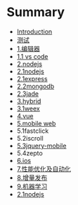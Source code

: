 # Summary

* [Introduction](README.md)
* [测试](chapter1.md)
* [1.编辑器](1bian-ji-qi.md)
* [1.1 vs code](11-vs-code.md)
* [2.nodejs](2nodejs.md)
* [2.1nodejs](21nodejs.md)
* [2.1express](21express.md)
* [2.2mongodb](22mongodb.md)
* [2.3jade](23jade.md)
* [3.hybrid](3hybrid.md)
* [3.1weex](31weex.md)
* [4.vue](4vue.md)
* [5.mobile web](mobile-web.md)
* 5.1fastclick
* 5.2iscroll
* [5.3jquery-mobile](jquery-mobile.md)
* 5.4zepto
* [6.ios](6ios.md)
* [7.性能优化及自动化](7xing-neng-you-hua.md)
* [8.增量发布](8zeng-liang-fa-bu.md)
* [9.机器学习](9ji-qi-xue-xi.md)
* [2.1nodejs](21nodejs.md)

